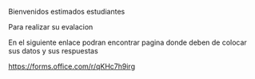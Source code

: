 Bienvenidos estimados estudiantes 

Para realizar su evalacion

En el siguiente enlace podran encontrar pagina donde deben de colocar sus datos y sus respuestas


https://forms.office.com/r/qKHc7h9irg
